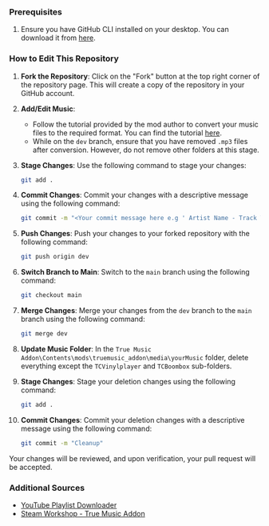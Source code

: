 ### Prerequisites

1. Ensure you have GitHub CLI installed on your desktop. You can download it from [here](https://cli.github.com/).

### How to Edit This Repository

1. **Fork the Repository**: Click on the "Fork" button at the top right corner of the repository page. This will create a copy of the repository in your GitHub account.

2. **Add/Edit Music**:

   - Follow the tutorial provided by the mod author to convert your music files to the required format. You can find the tutorial [here](https://youtu.be/b7SUjPzmgfM?si=Jknd_C1hbP4IK5Ko&t=45).
   - While on the `dev` branch, ensure that you have removed `.mp3` files after conversion. However, do not remove other folders at this stage.

3. **Stage Changes**: Use the following command to stage your changes:

   ```bash
   git add .
   ```

4. **Commit Changes**: Commit your changes with a descriptive message using the following command:

   ```bash
   git commit -m "<Your commit message here e.g ' Artist Name - Track Title - ADDED'>"
   ```

5. **Push Changes**: Push your changes to your forked repository with the following command:

   ```bash
   git push origin dev
   ```

6. **Switch Branch to Main**: Switch to the `main` branch using the following command:

   ```bash
   git checkout main
   ```

7. **Merge Changes**: Merge your changes from the `dev` branch to the `main` branch using the following command:

   ```bash
   git merge dev
   ```

8. **Update Music Folder**: In the `True Music Addon\Contents\mods\truemusic_addon\media\yourMusic` folder, delete everything except the `TCVinylplayer` and `TCBoombox` sub-folders.

9. **Stage Changes**: Stage your deletion changes using the following command:

   ```bash
   git add .
   ```

10. **Commit Changes**: Commit your deletion changes with a descriptive message using the following command:
    ```bash
    git commit -m "Cleanup"
    ```

Your changes will be reviewed, and upon verification, your pull request will be accepted.

### Additional Sources

- [YouTube Playlist Downloader](https://github.com/shaked6540/YoutubePlaylistDownloader)
- [Steam Workshop - True Music Addon](https://steamcommunity.com/workshop/filedetails/?id=2613146550)
